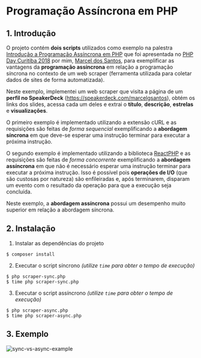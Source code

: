 # Programação Assíncrona em PHP

## 1. Introdução

O projeto contém **dois scripts** utilizados como exemplo na palestra [Introdução a Programação Assíncrona em PHP](https://speakerdeck.com/marcelgsantos/introducao-a-programacao-assincrona-em-php) que foi apresentada no [PHP Day Curitiba 2018](http://phpdaycuritiba.com.br) por mim, [Marcel dos Santos](https://twitter.com/marcelgsantos), para exemplificar as vantagens da **programação assíncrona** em relação a programação síncrona no contexto de um web scraper (ferramenta utilizada para coletar dados de sites de forma automatizada).

Neste exemplo, implementei um web scraper que visita a página de um **perfil no SpeakerDeck** (https://speakerdeck.com/marcelgsantos), obtém os links dos slides, acessa cada um deles e extrai o **título**, **descrição**, **estrelas** e **visualizações**.

O primeiro exemplo é implementado utilizando a extensão cURL e as requisições são feitas de *forma sequencial* exemplificando a **abordagem síncrona** em que deve-se esperar uma instrução terminar para executar a próxima instrução.

O segundo exemplo é implementado utilizando a biblioteca [ReactPHP](http://reactphp.org) e as requisições são feitas de *forma concorrente* exemplificando a **abordagem assíncrona** em que não é necessário esperar uma instrução terminar para executar a próxima instrução. Isso é possível pois **operações de I/O** (que são custosas por natureza) são enfileiradas e, após terminarem, disparam um evento com o resultado da operação para que a execução seja concluída.

Neste exemplo, a **abordagem assíncrona** possui um desempenho muito superior em relação a abordagem síncrona.

## 2. Instalação

1. Instalar as dependências do projeto
```
$ composer install
```

2. Executar o script síncrono *(utilize `time` para obter o tempo de execução)*
```
$ php scraper-sync.php
$ time php scraper-sync.php
```

3. Executar o script assíncrono *(utilize `time` para obter o tempo de execução)*
```
$ php scraper-async.php
$ time php scraper-async.php
```

## 3. Exemplo

![sync-vs-async-example](https://user-images.githubusercontent.com/753958/46986906-248c2100-d0c8-11e8-8bdc-f9a763fbae8b.gif)
